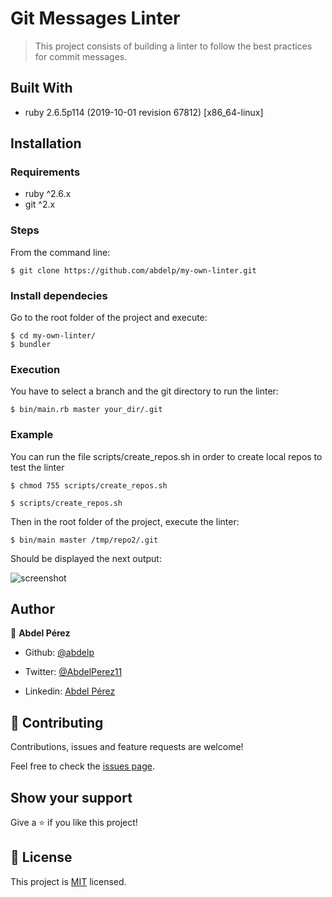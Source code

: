 # Git Messages Linter

> This project consists of building a linter to follow the best practices for commit messages.


## Built With

- ruby 2.6.5p114 (2019-10-01 revision 67812) [x86_64-linux]


## Installation

### Requirements

- ruby ^2.6.x
- git ^2.x

### Steps

From the command line:

    $ git clone https://github.com/abdelp/my-own-linter.git

### Install dependecies

Go to the root folder of the project and execute:

    $ cd my-own-linter/
    $ bundler

### Execution

You have to select a branch and the git directory to run the linter:

    $ bin/main.rb master your_dir/.git

### Example

You can run the file scripts/create_repos.sh in order to create local repos to test the linter

    $ chmod 755 scripts/create_repos.sh

    $ scripts/create_repos.sh
    
Then in the root folder of the project, execute the linter:

    $ bin/main master /tmp/repo2/.git
    
Should be displayed the next output:

![screenshot](./offenses.png)


## Author


👤 **Abdel Pérez**

- Github: [@abdelp](https://github.com/abdelp/)

- Twitter: [@AbdelPerez11](https://twitter.com/abdelperez11)

- Linkedin: [Abdel Pérez](https://www.linkedin.com/in/abdel-p%C3%A9rez-t%C3%A9llez-72b2aa153/)


## 🤝 Contributing

Contributions, issues and feature requests are welcome!

Feel free to check the [issues page](https://github.com/abdelp/my-own-linter/issues).



## Show your support


Give a ⭐️ if you like this project!


## 📝 License

This project is [MIT](lic.url) licensed.